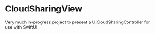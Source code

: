 # CloudSharingView

Very much in-progress project to present a UICloudSharingController for use with SwiftUI
